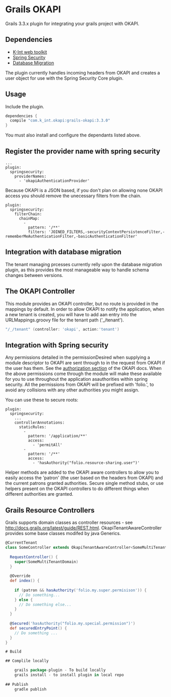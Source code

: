 # Grails OKAPI
Grails 3.3.x plugin for integrating your grails project with OKAPI.

## Dependencies
* [K-Int web toolkit](https://github.com/k-int/web-toolkit)
* [Spring Security](http://plugins.grails.org/plugin/grails/spring-security-core)
* [Database Migration](http://plugins.grails.org/plugin/grails/database-migration)

The plugin currently handles incoming headers from OKAPI and creates a user object for use with the Spring Security Core plugin.

## Usage

Include the plugin.
``` Groovy
dependencies {
  compile "com.k_int.okapi:grails-okapi:3.3.0"
}
```
You must also install and configure the dependants listed above.

## Register the provider name with spring security
``` YML
...
plugin:
  springsecurity:
    providerNames:
      - 'okapiAuthenticationProvider'
```
Because OKAPI is a JSON based, if you don't plan on allowing none OKAPI access you should remove the unecessary filters from the chain.
``` YML
plugin:
  springsecurity:
    filterChain:
      chainMap:
        - 
          pattern: '/**'
          filters: 'JOINED_FILTERS,-securityContextPersistenceFilter,-rememberMeAuthenticationFilter,-basicAuthenticationFilter'
```

## Integration with database migration
The tenant managing prcesses currently relly upon the database migration plugin, as this provides the most manageable way to handle schema changes between versions.

## The OKAPI Controller
This module provides an OKAPI controller, but no route is provided in the mappings by default. In order to allow OKAPI to notify the application, when a new tenant
is created, you will have to add aan entry into the URLMappings.groovy file for the tenant path ('_/tenant').

``` Groovy
"/_/tenant" (controller: 'okapi', action:'tenant')
```

## Integration with Spring security
Any permissions detailed in the permissionDesired when supplying a module descriptor to OKAPI are sent through to in the request from OKAPI if the user has them.
See the [authorization section](https://github.com/folio-org/okapi/blob/294a4328f542c5df8fc9d2b03ab3ed9474ac5006/doc/security.md#authorization) of the OKAPI docs.
When the above permissions come through the module will make these available for you to use throughout the application asauthorities within spring security. All
the permissions from OKAPI will be prefixed with 'folio.', to avoid any collisions with any other authorities you might assign.

You can use these to secure roots:
``` YML
plugin:
  springsecurity:
    ...  
    controllerAnnotations:
      staticRules:
        -
          pattern: '/application/**'
          access: 
            - 'permitAll'
        -
          pattern: '/**'
          access:
            - 'hasAuthority("folio.resource-sharing.user")'
```
Helper methods are added to the OKAPI aware controllers to allow you to easily access the 'patron' (the user based on the headers from OKAPI) and
the current patrons granted authorities.
Secure single method stubs, or use helpers present on the OKAPI controllers to do different things when different authorities are granted.

## Grails Resource Controllers

Grails supports domain classes as controller resources - see http://docs.grails.org/latest/guide/REST.html. OkapiTenantAwareController provides
some base classes modifed by java Generics.

``` Groovy
@CurrentTenant
class SomeController extends OkapiTenantAwareController<SomeMultiTenantDomain> {
  
  RequestController() {
    super(SomeMultiTenantDomain)
  }
  
  @Override
  def index() {
    
    if (patron && hasAuthority('folio.my.super.permisison')) {
      // Do something...
    } else {
      // Do something else...
    }
  }
  
  @Secured('hasAuthority("folio.my.special.permission")')
  def securedEntryPoint() {
    // Do something ...
  }
}

# Build

## Complile locally

    grails package-plugin - To build locally
    grails install - to install plugin in local repo
    
## Publish
    gradle publish
